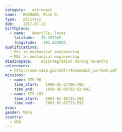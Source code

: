 ```yaml
---
category:	astronaut
name:	HUSBAND, Rick D.
type:	military
dob:	1957-07-12
birthplace:
  - name:	Amarillo, Texas
    latitude:	35.207249
    longitude:	-101.833893
qualifications:
  - BSc in mechanical engineering
  - MSc in mechanical engineering
diedinspace:	Disintegration during re-entry
references:
  - http://www.nasa.gov/pdf/740566main_current.pdf
missions:
  - name: STS-96
    time_start:   1999-05-27T06:49Z
    time_end:     1999-06-06T02:02:44Z
  - name: STS-107
    time_start:   2003-01-16T15:39Z
    time_end:     2003-02-01T13:59Z
evas:
gender:	Male
country:
  - USA
---
```

